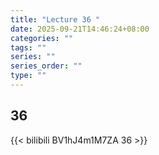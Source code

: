 ```yaml
---
title: "Lecture 36 "
date: 2025-09-21T14:46:24+08:00
categories: ""
tags: ""
series: ""
series_order: ""
type: ""
---
```


## 36

{{< bilibili BV1hJ4m1M7ZA 36 >}}


